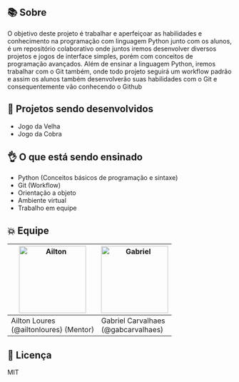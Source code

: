 ## :books: Sobre

O objetivo deste projeto é trabalhar e aperfeiçoar as habilidades e conhecimento na programação com linguagem Python junto com os alunos, 
é um repositório colaborativo onde juntos iremos desenvolver diversos projetos e jogos de interface simples, porém com conceitos de programação avançados.
Além de ensinar a linguagem Python, iremos trabalhar com o Git também, 
onde todo projeto seguirá um workflow padrão e assim os alunos também desenvolverão suas habilidades com o Git e consequentemente vão conhecendo o Github

## :construction: Projetos sendo desenvolvidos

* Jogo da Velha
* Jogo da Cobra

## :ok_hand: O que está sendo ensinado

* Python (Conceitos básicos de programação e sintaxe)
* Git (Workflow)
* Orientação a objeto
* Ambiente virtual
* Trabalho em equipe

## :boom: Equipe 
| <img src="https://unavatar.now.sh/github/ailtonloures" alt="Ailton" width="150px" /> | <img src="https://unavatar.now.sh/github/gabcarvalhaes" alt="Gabriel" width="150px"/> |
| ------------------------------------------------------------ | ------------------------------------------------------------ |
| Ailton Loures <br/>(@ailtonloures) (Mentor)                | Gabriel Carvalhaes <br/> (@gabcarvalhaes)                         |

## :pencil: Licença

MIT
